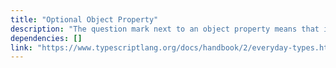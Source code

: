 ```yaml
---
title: "Optional Object Property"
description: "The question mark next to an object property means that it's optional - it doesn't need to be specified on this object."
dependencies: []
link: "https://www.typescriptlang.org/docs/handbook/2/everyday-types.html#optional-properties"
---
```

